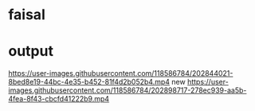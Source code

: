 # faisal
# output

https://user-images.githubusercontent.com/118586784/202844021-8bed8e19-44bc-4e35-b452-81f4d2b052b4.mp4
new
https://user-images.githubusercontent.com/118586784/202898717-278ec939-aa5b-4fea-8f43-cbcfd41222b9.mp4

